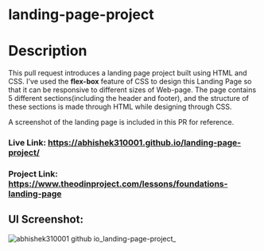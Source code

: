 # landing-page-project
# Description

This pull request introduces a landing page project built using HTML and CSS. I've used the **flex-box** feature of CSS to design this Landing Page so that it can be responsive to different sizes of Web-page.
The page contains 5 different sections(including the header and footer), and the structure of these sections is made through HTML while designing through CSS.

A screenshot of the landing page is included in this PR for reference.

### Live Link: https://abhishek310001.github.io/landing-page-project/
### Project Link: https://www.theodinproject.com/lessons/foundations-landing-page

## UI Screenshot:
![abhishek310001 github io_landing-page-project_](https://user-images.githubusercontent.com/128154648/228457981-cf51b5c8-913f-48c7-855e-64327bc3eca1.png)

